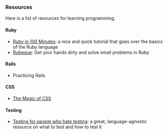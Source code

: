 
### Resources

Here is a list of resources for learning programming.

#### Ruby

- [Ruby in 100 Minutes](http://tutorials.jumpstartlab.com/projects/ruby_in_100_minutes.html): a nice and quick tutorial that goes over the basics of the Ruby language
- [Rubeque](http://www.rubeque.com/): Get your hands dirty and solve small problems in Ruby

#### Rails
- Practicing Rails

#### CSS
- [The Magic of CSS](http://adamschwartz.co/magic-of-css)

#### Testing

- [Testing for people who hate testing](https://eev.ee/blog/2016/08/22/testing-for-people-who-hate-testing/): a great, language-agnostic resource on what to test and how to test it